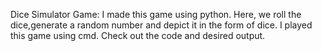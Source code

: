 Dice Simulator Game: 
I made this game using python. Here, we roll the dice,generate a random number and depict it in the form of dice. I played this game using cmd. Check out the code and desired output.
